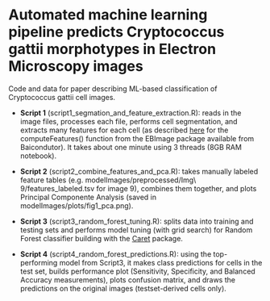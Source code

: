 # Automated machine learning pipeline predicts Cryptococcus gattii morphotypes in Electron Microscopy images

Code and data for paper describing ML-based classification of Cryptococcus gattii cell images.

* __Script 1__ (script1_segmation_and_feature_extraction.R): reads in the image files, processes each file, performs cell segmentation, and extracts many features for each cell (as described [here](https://www.bioconductor.org/packages/devel/bioc/manuals/EBImage/man/EBImage.pdf) for the computeFeatures() function from the EBImage package available from Baicondutor). It takes about one minute using 3 threads (8GB RAM notebook).

* __Script 2__ (script2_combine_features_and_pca.R): takes manually labeled feature tables (e.g. modelImages/preprocessed/Img\ 9/features_labeled.tsv for image 9), combines them together, and plots Principal Componente Analysis (saved in modelImages/plots/fig1_pca.png). 

* __Script 3__ (script3_random_forest_tuning.R): splits data into training and testing sets and performs model tuning (with grid search) for Random Forest classifier building with the [Caret](http://topepo.github.io/caret/index.html) package.

* __Script 4__ (script4_random_forest_predictions.R): using the top-performing model from Script3, it makes class predictions for cells in the test set, builds performance plot (Sensitivity, Specificity, and Balanced Accuracy measurements), plots confusion matrix, and draws the predictions on the original images (testset-derived cells only).

